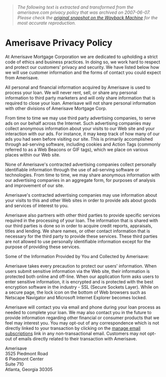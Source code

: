 > *The following text is extracted and transformed from the amerisave.com privacy policy that was archived on 2007-06-07. Please check the [original snapshot on the Wayback Machine](https://web.archive.org/web/20070607180332id_/http%3A//www.amerisave.com/aboutus/privacy.cfm) for the most accurate reproduction.*

# Amerisave Privacy Policy

At Amerisave Mortgage Corporation we are dedicated to upholding a strict code of ethics and business practices. In doing so, we work hard to respect and protect our customers' privacy and security. We have listed below how we will use customer information and the forms of contact you could expect from Amerisave.

All personal and financial information acquired by Amerisave is used to process your loan. We will never rent, sell, or share any personal information to third party marketers and will only share information that is required to close your loan. Amerisave will not share personal information with other divisions of Amerisave Mortgage Corp.

From time to time we may use third party advertising companies, to serve ads on our behalf across the Internet. Such advertising companies may collect anonymous information about your visits to our Web site and your interaction with our ads. For instance, it may keep track of how many of our ads you had seen before visiting our site. This is primarily accomplished through ad-serving software, including cookies and Action Tags (commonly referred to as a Web Beacons or GIF tags), which we place on various places within our Web site.

None of Amerisave's contracted advertising companies collect personally identifiable information through the use of ad-serving software or technologies. From time to time, we may share anonymous information with our advertising companies in an aggregate form, for purposes of analysis and improvement of our site.

Amerisave's contracted advertising companies may use information about your visits to this and other Web sites in order to provide ads about goods and services of interest to you.

Amerisave also partners with other third parties to provide specific services required in the processing of your loan. The information that is shared with our third parties is done so in order to acquire credit reports, appraisals, titles and lending. We share names, or other contact information that is necessary for the third party to provide these services. These third parties are not allowed to use personally identifiable information except for the purpose of providing these services.

Some of the Information Provided by You and Collected by Amerisave: 

Amerisave takes every precaution to protect our users' information. When users submit sensitive information via the Web site, their information is protected both online and off-line. When our application form asks users to enter sensitive information, it is encrypted and is protected with the best encryption software in the industry - SSL (Secure Sockets Layer). While on a secure page, the lock icon on the bottom of Web browsers such as Netscape Navigator and Microsoft Internet Explorer becomes locked.

Amerisave will contact you via email and phone during your loan process as needed to complete your loan. We may also contact you in the future to provide information regarding other financial or consumer products that we feel may interest you. You may opt-out of any correspondence which is not directly linked to your transaction by clicking on the [manage email subscriptions](https://web.archive.org/returningcustomers/SubscriptionManage.cfm) link in any non-transactional email. Customers may not opt-out of emails directly related to their transaction with Amerisave.

Amerisave  
3525 Piedmont Road  
6 Piedmont Center  
Suite 710  
Atlanta, Georgia 30305
